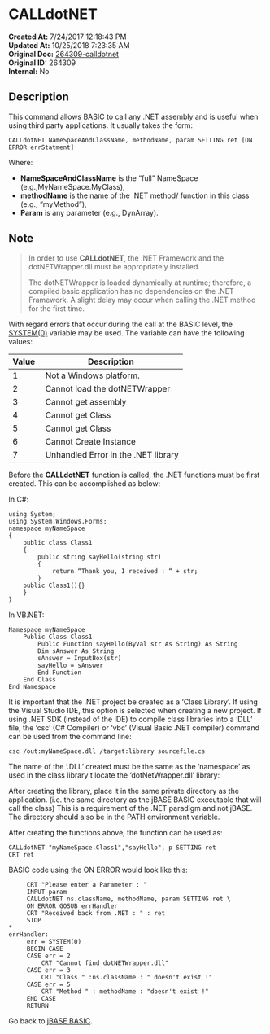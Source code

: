 # CALLdotNET

**Created At:** 7/24/2017 12:18:43 PM  
**Updated At:** 10/25/2018 7:23:35 AM  
**Original Doc:** [264309-calldotnet](https://docs.jbase.com/36868-jbase-basic/264309-calldotnet)  
**Original ID:** 264309  
**Internal:** No  

## Description

This command allows BASIC to call any .NET assembly and is useful when using third party applications. It usually takes the form:

``` basic
CALLdotNET NameSpaceAndClassName, methodName, param SETTING ret [ON ERROR errStatment]
```

Where:

- **NameSpaceAndClassName** is the “full” NameSpace (e.g.,MyNameSpace.MyClass),
- **methodName** is the name of the .NET method/ function in this class (e.g., “myMethod”),
- **Param** is any parameter (e.g., DynArray).

## Note

> In order to use **CALLdotNET**, the .NET Framework and the dotNETWrapper.dll must be appropriately installed.
>
> The dotNETWrapper is loaded dynamically at runtime; therefore, a compiled basic application has no dependencies on the .NET Framework. A slight delay may occur when calling the .NET method for the first time.

With regard errors that occur during the call at the BASIC level, the [SYSTEM(0)](./../system-functions) variable may be used. The variable can have the following values:

| Value  | Description  |
| --- | --- |
| 1 | Not a Windows platform. |
| 2 | Cannot load the dotNETWrapper |
| 3 | Cannot get assembly |
| 4 | Cannot get Class |
| 5 | Cannot get Class |
| 6 | Cannot Create Instance |
| 7 | Unhandled Error in the .NET library |

Before the **CALLdotNET** function is called, the .NET functions must be first created. This can be accomplished as below:

In C#:

``` CSharp
using System;
using System.Windows.Forms;
namespace myNameSpace
{
    public class Class1
    {
        public string sayHello(string str)
        {
            return “Thank you, I received : “ + str;
        }
    public Class1(){}
    }
}
```

In VB.NET:

``` vbnet
Namespace myNameSpace
    Public Class Class1
        Public Function sayHello(ByVal str As String) As String
        Dim sAnswer As String
        sAnswer = InputBox(str)
        sayHello = sAnswer
        End Function
    End Class
End Namespace
```

It is important that the .NET project be created as a ‘Class Library’. If using the Visual Studio IDE, this option is selected when creating a new project. If using .NET SDK (instead of the IDE) to compile class libraries into a ‘DLL’ file, the ‘csc’ (C# Compiler) or ‘vbc’ (Visual Basic .NET compiler) command can be used from the command line:

```
csc /out:myNameSpace.dll /target:library sourcefile.cs
```

The name of the ‘.DLL’ created must be the same as the ‘namespace’ as used in the class library t locate the ‘dotNetWrapper.dll’ library:

After creating the library, place it in the same private directory as the application. (i.e. the same directory as the jBASE BASIC executable that will call the class) This is a requirement of the .NET paradigm and not jBASE. The directory should also be in the PATH environment variable.

After creating the functions above, the function can be used as:

```
CALLdotNET "myNameSpace.Class1","sayHello", p SETTING ret
CRT ret
```

BASIC code using the ON ERROR would look like this:

```
     CRT "Please enter a Parameter : "
     INPUT param
     CALLdotNET ns.className, methodName, param SETTING ret \
     ON ERROR GOSUB errHandler
     CRT "Received back from .NET : " : ret
     STOP
*  
errHandler:
     err = SYSTEM(0)
     BEGIN CASE
     CASE err = 2
         CRT "Cannot find dotNETWrapper.dll"
     CASE err = 3
         CRT "Class " :ns.className : " doesn't exist !"
     CASE err = 5
         CRT "Method " : methodName : "doesn't exist !"
     END CASE
     RETURN
```

Go back to [jBASE BASIC](./../jbase-basic-programmers-reference-guide).

